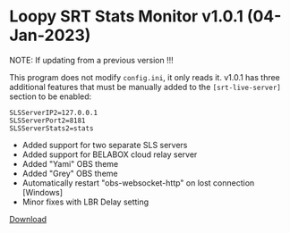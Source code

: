 # Loopy SRT Stats Monitor v1.0.1 (04-Jan-2023)

NOTE: If updating from a previous version !!!

This program does not modify `config.ini`, it only reads it. v1.0.1 has three additional features that must be manually added to the `[srt-live-server]` section to be enabled:

```
SLSServerIP2=127.0.0.1
SLSServerPort2=8181
SLSServerStats2=stats
```

- Added support for two separate SLS servers
- Added support for BELABOX cloud relay server
- Added "Yami" OBS theme
- Added "Grey" OBS theme
- Automatically restart "obs-websocket-http" on lost connection [Windows]
- Minor fixes with LBR Delay setting

[Download](https://github.com/loopy750/SRT-Stats-Monitor/raw/beta/loopy_srt_monitor_v1.0.1_beta_setup.exe)
